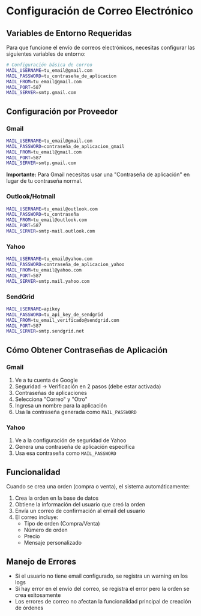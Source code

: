 # Configuración de Correo Electrónico

## Variables de Entorno Requeridas

Para que funcione el envío de correos electrónicos, necesitas configurar las siguientes variables de entorno:

```bash
# Configuración básica de correo
MAIL_USERNAME=tu_email@gmail.com
MAIL_PASSWORD=tu_contraseña_de_aplicacion
MAIL_FROM=tu_email@gmail.com
MAIL_PORT=587
MAIL_SERVER=smtp.gmail.com
```

## Configuración por Proveedor

### Gmail
```bash
MAIL_USERNAME=tu_email@gmail.com
MAIL_PASSWORD=contraseña_de_aplicacion_gmail
MAIL_FROM=tu_email@gmail.com
MAIL_PORT=587
MAIL_SERVER=smtp.gmail.com
```

**Importante:** Para Gmail necesitas usar una "Contraseña de aplicación" en lugar de tu contraseña normal.

### Outlook/Hotmail
```bash
MAIL_USERNAME=tu_email@outlook.com
MAIL_PASSWORD=tu_contraseña
MAIL_FROM=tu_email@outlook.com
MAIL_PORT=587
MAIL_SERVER=smtp-mail.outlook.com
```

### Yahoo
```bash
MAIL_USERNAME=tu_email@yahoo.com
MAIL_PASSWORD=contraseña_de_aplicacion_yahoo
MAIL_FROM=tu_email@yahoo.com
MAIL_PORT=587
MAIL_SERVER=smtp.mail.yahoo.com
```

### SendGrid
```bash
MAIL_USERNAME=apikey
MAIL_PASSWORD=tu_api_key_de_sendgrid
MAIL_FROM=tu_email_verificado@sendgrid.com
MAIL_PORT=587
MAIL_SERVER=smtp.sendgrid.net
```

## Cómo Obtener Contraseñas de Aplicación

### Gmail
1. Ve a tu cuenta de Google
2. Seguridad → Verificación en 2 pasos (debe estar activada)
3. Contraseñas de aplicaciones
4. Selecciona "Correo" y "Otro"
5. Ingresa un nombre para la aplicación
6. Usa la contraseña generada como `MAIL_PASSWORD`

### Yahoo
1. Ve a la configuración de seguridad de Yahoo
2. Genera una contraseña de aplicación específica
3. Usa esa contraseña como `MAIL_PASSWORD`

## Funcionalidad

Cuando se crea una orden (compra o venta), el sistema automáticamente:

1. Crea la orden en la base de datos
2. Obtiene la información del usuario que creó la orden
3. Envía un correo de confirmación al email del usuario
4. El correo incluye:
   - Tipo de orden (Compra/Venta)
   - Número de orden
   - Precio
   - Mensaje personalizado

## Manejo de Errores

- Si el usuario no tiene email configurado, se registra un warning en los logs
- Si hay error en el envío del correo, se registra el error pero la orden se crea exitosamente
- Los errores de correo no afectan la funcionalidad principal de creación de órdenes
